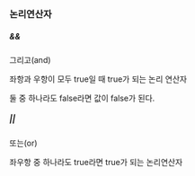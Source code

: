 ### 논리연산자



##### &&

그리고(and)

좌항과 우항이 모두 true일 때 true가 되는 논리 연산자

둘 중 하나라도 false라면 값이 false가 된다.



##### ||

또는(or)

좌우항 중 하나라도 true라면 true가 되는 논리연산자

